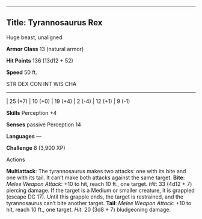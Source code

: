 -------------------------
Title: Tyrannosaurus Rex
-------------------------


Huge beast, unaligned

**Armor Class** 13 (natural armor)

**Hit Points** 136 (13d12 + 52)

**Speed** 50 ft.

  STR       DEX       CON       INT      WIS       CHA
  --------- --------- --------- -------- --------- --------
  | 25 (+7)   | 10 (+0)   | 19 (+4)   | 2 (-4)   | 12 (+1)   | 9 (-1)

**Skills** Perception +4

**Senses** passive Perception 14

**Languages** —

**Challenge** 8 (3,900 XP)


Actions

**Multiattack**: The tyrannosaurus makes two attacks: one with its
    bite and one with its tail. It can’t make both attacks against the
    same target.
**Bite**: *Melee Weapon Attack*: +10 to hit, reach 10 ft.,
    one target. *Hit*: 33 (4d12 + 7) piercing damage. If the target is a
    Medium or smaller creature, it is grappled (escape DC 17). Until
    this grapple ends, the target is restrained, and the tyrannosaurus
    can’t bite another target.
**Tail**: *Melee Weapon Attack*: +10 to hit, reach 10 ft.,
    one target. *Hit*: 20 (3d8 + 7) bludgeoning damage.

